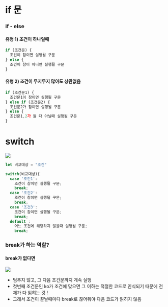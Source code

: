 # if 문

### if - else

#### 유형 1) 조건이 하나일때

```js
if (조건문) {
  조건이 참이면 실행될 구문
} else {
  조건이 참이 아니면 실행될 구문
}
```

#### 유형 2) 조건이 무지무지 많아도 상관없음

```js
if (조건문1) {
  조건문1이 참이면 실행될 구문
} else if (조건문2) {
  조건문2가 참이면 실행될 구문
} else {
  조건문1,2가 둘 다 아닐때 실행될 구문
}
```

# switch

![](https://velog.velcdn.com/images/gazero_/post/f562c2b4-c956-4f61-8bd0-fcdefb25d100/image.png)

```js
let 비교대상 = "조건"

switch(비교대상){
  case '조건1':
    조건이 참이면 실행될 구문;
    break;
  case '조건2':
    조건이 참이면 실행될 구문;
    break;
  case '조건3':
    조건이 참이면 실행될 구문;
    break;
  default :
    어느 조건에 해당하지 않을때 실행될 구문;
    break;
```

### break가 하는 역할?

#### break가 없다면

![](https://velog.velcdn.com/images/gazero_/post/f2ab1692-e263-4ca1-bcff-b02759dcc80f/image.png)

- 멈추지 않고, 그 다음 조건문까지 계속 실행
- 첫번째 조건문인 ko가 조건에 맞으면 그 이하는 적절한 코드로 인식되기 때문에 전체가 다 읽히는 것 !
- 그래서 조건이 끝날때마다 break로 끊어줘야 다음 코드가 읽히지 않음
